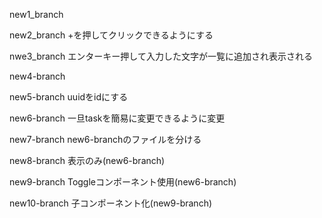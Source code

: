 new1_branch

new2_branch +を押してクリックできるようにする

nwe3_branch エンターキー押して入力した文字が一覧に追加され表示される

new4-branch

new5-branch uuidをidにする

new6-branch 一旦taskを簡易に変更できるように変更

new7-branch new6-branchのファイルを分ける

new8-branch 表示のみ(new6-branch)

new9-branch Toggleコンポーネント使用(new6-branch)

new10-branch 子コンポーネント化(new9-branch)
